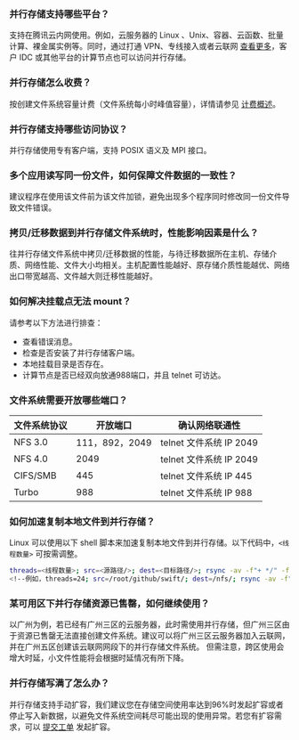 [](id:Q1)
### 并行存储支持哪些平台？
支持在腾讯云内网使用。例如，云服务器的 Linux 、Unix、容器、云函数、批量计算、裸金属实例等。同时，通过打通 VPN、专线接入或者云联网 [查看更多](https://cloud.tencent.com/document/product/215/36699)，客户 IDC 或其他平台的计算节点也可以访问并行存储。

[](id:Q2)
### 并行存储怎么收费？
按创建文件系统容量计费（文件系统每小时峰值容量），详情请参见 [计费概述](https://cloud.tencent.com/document/product/1546/68680)。

[](id:Q3)
### 并行存储支持哪些访问协议？
并行存储使用专有客户端，支持 POSIX 语义及 MPI 接口。

[](id:Q4)
### 多个应用读写同一份文件，如何保障文件数据的一致性？
建议程序在使用该文件前为该文件加锁，避免出现多个程序同时修改同一份文件导致文件错误。

[](id:Q5)
### 拷贝/迁移数据到并行存储文件系统时，性能影响因素是什么？
往并行存储文件系统中拷贝/迁移数据的性能，与待迁移数据所在主机、存储介质、网络性能、文件大小均相关。主机配置性能越好、原存储介质性能越优、网络出口带宽越高、文件越大则迁移性能越好。

[](id:Q6)
### 如何解决挂载点无法 mount？
请参考以下方法进行排查：
- 查看错误消息。
- 检查是否安装了并行存储客户端。
- 本地挂载目录是否存在。
- 计算节点是否已经双向放通988端口，并且 telnet 可访达。


[](id:Q7)
### 文件系统需要开放哪些端口？

文件系统协议 | 开放端口 | 确认网络联通性
------- | ------- | ---------
NFS 3.0 | 111，892，2049 |  telnet 文件系统 IP 2049
NFS 4.0 | 2049 |  telnet 文件系统 IP 2049
CIFS/SMB | 445 |  telnet 文件系统 IP 445 
Turbo | 988 | telnet 文件系统 IP 988 

[](id:Q8)
### 如何加速复制本地文件到并行存储？
Linux 可以使用以下 shell 脚本来加速复制本地文件到并行存储。以下代码中，`<线程数量>` 可按需调整。
```bash
threads=<线程数量>; src=<源路径/>; dest=<目标路径/>; rsync -av -f"+ */" -f"- *" $src $dest && (cd $src && find . -type f | xargs -n1 -P$threads -I% rsync -av % $dest/% )
<!--例如，threads=24; src=/root/github/swift/; dest=/nfs/; rsync -av -f"+ */" -f"- *" $src $dest && (cd $src && find . -type f | xargs -n1 -P$threads -I% rsync -av % $dest/% )-->
```

[](id:Q9)
### 某可用区下并行存储资源已售罄，如何继续使用？

以广州为例，若已经有广州三区的云服务器，此时需使用并行存储，但广州三区由于资源已售罄无法直接创建文件系统。建议可以将广州三区云服务器加入云联网，并在广州五区创建该云联网网段下的并行存储文件系统。
但需注意，跨区使用会增大时延，小文件性能将会根据时延情况有所下降。

[](id:Q10)
### 并行存储写满了怎么办？

并行存储支持手动扩容，我们建议您在存储空间使用率达到96%时发起扩容或者停止写入新数据，以避免文件系统空间耗尽可能出现的使用异常。若您有扩容需求，可以 [提交工单](https://console.cloud.tencent.com/workorder/category) 发起扩容。

